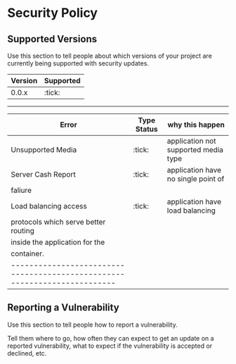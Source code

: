 # Security Policy

## Supported Versions

Use this section to tell people about which versions of your project are
currently being supported with security updates.

| Version | Supported          | 
| ------- | ------------------ |
| 0.0.x   | :tick:             |
--------------------------------


|Error              | Type Status | why this happen                       |
|-------------------|-------------|-------------------------------------- |
|Unsupported Media  |:tick:       | application not supported media type  |
|Server Cash Report |:tick:       | application have no single point of   |
|                                                             faliure     | 
| Load balancing access |:tick:    | application have load balancing      |
|                                    protocols which serve better routing |
|                                    inside the application for the       |
|                                    container.                           |
|-------------------------------------------------------------------------|


## Reporting a Vulnerability

Use this section to tell people how to report a vulnerability.

Tell them where to go, how often they can expect to get an update on a
reported vulnerability, what to expect if the vulnerability is accepted or
declined, etc.
